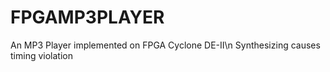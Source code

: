 # FPGAMP3PLAYER
An MP3 Player implemented on FPGA Cyclone DE-II\n
Synthesizing causes timing violation
